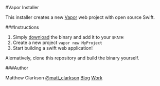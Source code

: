 #Vapor Installer

This installer creates a new [Vapor](https://github.com/tannernelson/vapor) web project with open source Swift.

###Instructions

1. Simply [download](raw/master/vapor) the binary and add it to your `$PATH`
2. Create a new project `vapor new MyProject`
3. Start building a swift web application!

Alernatively, clone this repository and build the binary yourself.

###Author

Matthew Clarkson 
[@matt_clarkson](https://twitter.com/matt_clarkson)
[Blog](https://mpclarkson.github.io)
[Work](https://hilenium.com)
